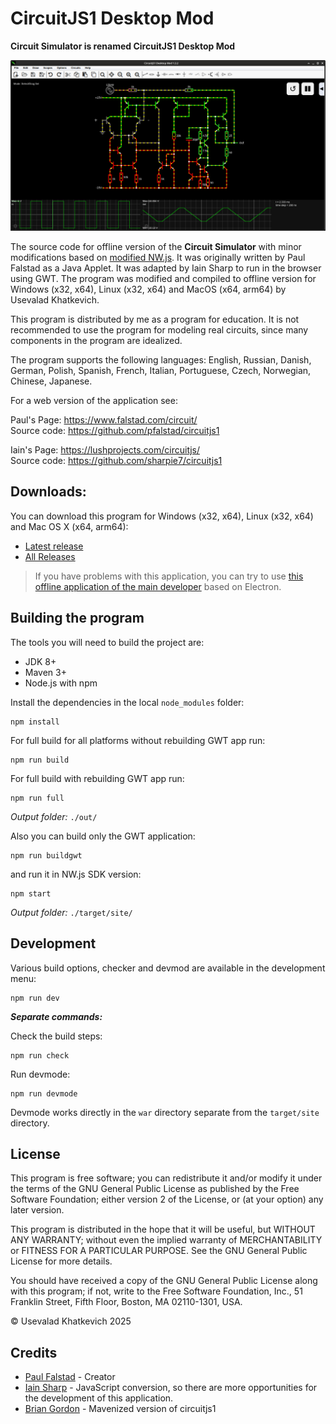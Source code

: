 # CircuitJS1 Desktop Mod

**Circuit Simulator is renamed CircuitJS1 Desktop Mod**

![](screenshot.png)

The source code for offline version of the **Circuit Simulator** with minor modifications based on [modified NW.js](https://github.com/SEVA77/nw.js_mod). It was originally written by Paul Falstad as a Java Applet. It was adapted by Iain Sharp to run in the browser using GWT. The program was modified and compiled to offline version for Windows (x32, x64), Linux (x32, x64) and MacOS (x64, arm64) by Usevalad Khatkevich.

This program is distributed by me as a program for education. It is not recommended to use the program for modeling real circuits, since many components in the program are idealized.

The program supports the following languages: English, Russian, Danish, German, Polish, Spanish, French, Italian, Portuguese, Czech, Norwegian, Chinese, Japanese.

For a web version of the application see:

Paul's Page: https://www.falstad.com/circuit/ \
Source code: https://github.com/pfalstad/circuitjs1

Iain's Page: https://lushprojects.com/circuitjs/ \
Source code: https://github.com/sharpie7/circuitjs1

## Downloads:

You can download this program for Windows (x32, x64), Linux (x32, x64) and Mac OS X (x64, arm64):
- [Latest release](https://github.com/SEVA77/circuitjs1/releases/latest)
- [All Releases](https://github.com/SEVA77/circuitjs1/releases)

> If you have problems with this application, you can try to use [this offline application of the main developer](http://www.falstad.com/circuit/offline/) based on Electron.

## Building the program

The tools you will need to build the project are:

* JDK 8+
* Maven 3+
* Node.js with npm

Install the dependencies in the local `node_modules` folder:
```
npm install
```

For full build for all platforms without rebuilding GWT app run:
```
npm run build
```

For full build with rebuilding GWT app run:
```
npm run full
```

*Output folder:* `./out/`

Also you can build only the GWT application:
```
npm run buildgwt
```

and run it in NW.js SDK version:
```
npm start
```

*Output folder:* `./target/site/`

## Development

Various build options, checker and devmod are available in the development menu:

```
npm run dev
```

***Separate commands:***

Check the build steps:
```
npm run check
```

Run devmode:
```
npm run devmode
```

Devmode works directly in the `war` directory separate from the `target/site` directory.

## License

This program is free software; you can redistribute it and/or modify it under the terms of the GNU General Public License as published by the Free Software Foundation; either version 2 of the License, or (at your option) any later version.

This program is distributed in the hope that it will be useful, but WITHOUT ANY WARRANTY; without even the implied warranty of MERCHANTABILITY or FITNESS FOR A PARTICULAR PURPOSE. See the GNU General Public License for more details.

You should have received a copy of the GNU General Public License along with this program; if not, write to the Free Software Foundation, Inc., 51 Franklin Street, Fifth Floor, Boston, MA 02110-1301, USA.

© Usevalad Khatkevich 2025

## Credits

* [Paul Falstad](https://github.com/pfalstad) - Creator
* [Iain Sharp](https://github.com/sharpie7) - JavaScript conversion, so there are more opportunities for the development of this application.
* [Brian Gordon](https://github.com/briangordon) - Mavenized version of circuitjs1
